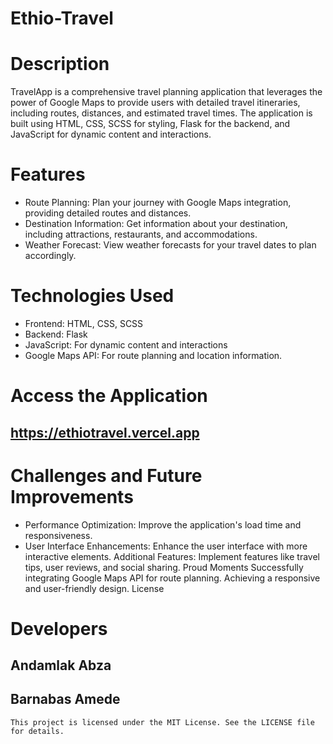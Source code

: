 # Ethio-Travel

# Description
TravelApp is a comprehensive travel planning application that leverages the power of Google Maps to provide users with detailed travel itineraries, including routes, distances, and estimated travel times. The application is built using HTML, CSS, SCSS for styling, Flask for the backend, and JavaScript for dynamic content and interactions.

# Features
- Route Planning: Plan your journey with Google Maps integration, providing detailed routes and distances.
- Destination Information: Get information about your destination, including attractions, restaurants, and accommodations.
- Weather Forecast: View weather forecasts for your travel dates to plan accordingly.

# Technologies Used
- Frontend: HTML, CSS, SCSS
- Backend: Flask
- JavaScript: For dynamic content and interactions
- Google Maps API: For route planning and location information.

# Access the Application
## https://ethiotravel.vercel.app

# Challenges and Future Improvements
- Performance Optimization: Improve the application's load time and responsiveness.
- User Interface Enhancements: Enhance the user interface with more interactive elements.
Additional Features: Implement features like travel tips, user reviews, and social sharing.
Proud Moments
Successfully integrating Google Maps API for route planning.
Achieving a responsive and user-friendly design.
License
# Developers 
 ## Andamlak Abza
 ## Barnabas Amede

`This project is licensed under the MIT License. See the LICENSE file for details.`
